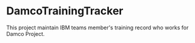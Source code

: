 # DamcoTrainingTracker
This project maintain IBM teams member's training record who works for Damco Project.

#